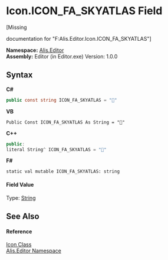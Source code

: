 # Icon.ICON_FA_SKYATLAS Field
 

\[Missing <summary> documentation for "F:Alis.Editor.Icon.ICON_FA_SKYATLAS"\]

**Namespace:**&nbsp;<a href="b150ade4-39de-a232-5f06-d3cdc1b2c538">Alis.Editor</a><br />**Assembly:**&nbsp;Editor (in Editor.exe) Version: 1.0.0

## Syntax

**C#**<br />
``` C#
public const string ICON_FA_SKYATLAS = ""
```

**VB**<br />
``` VB
Public Const ICON_FA_SKYATLAS As String = ""
```

**C++**<br />
``` C++
public:
literal String^ ICON_FA_SKYATLAS = ""
```

**F#**<br />
``` F#
static val mutable ICON_FA_SKYATLAS: string
```


#### Field Value
Type: <a href="https://docs.microsoft.com/dotnet/api/system.string" target="_blank">String</a>

## See Also


#### Reference
<a href="cc0f883c-67f8-f772-c6d7-a60b129f22a7">Icon Class</a><br /><a href="b150ade4-39de-a232-5f06-d3cdc1b2c538">Alis.Editor Namespace</a><br />